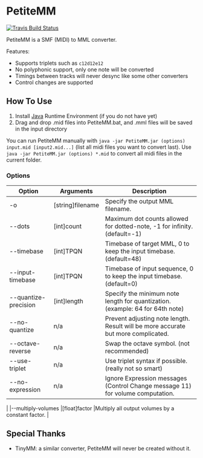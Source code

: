 PetiteMM
========
[![Travis Build Status](https://travis-ci.org/loveemu/petitemm.svg?branch=master)](https://travis-ci.org/loveemu/petitemm)

PetiteMM is a SMF (MIDI) to MML converter.

Features:

- Supports triplets such as `c12d12e12`
- No polyphonic support, only one note will be converted
- Timings between tracks will never desync like some other converters
- Control changes are supported

How To Use
----------

1. Install [Java](http://java.com/download/) Runtime Environment (if you do not have yet)
2. Drag and drop .mid files into PetiteMM.bat, and .mml files will be saved in the input directory

You can run PetiteMM manually with `java -jar PetiteMM.jar (options) input.mid [input2.mid...]` (list all midi files you want to convert last). Use `java -jar PetiteMM.jar (options) *.mid` to convert all midi files in the current folder.

### Options

|Option               |Arguments        |Description                                                                       |
|---------------------|-----------------|----------------------------------------------------------------------------------|
|-o                   |[string]filename |Specify the output MML filename.                                                  |
|--dots               |[int]count       |Maximum dot counts allowed for dotted-note, -1 for infinity. (default=-1)         |
|--timebase           |[int]TPQN        |Timebase of target MML, 0 to keep the input timebase. (default=48)                |
|--input-timebase     |[int]TPQN        |Timebase of input sequence, 0 to keep the input timebase. (default=0)             |
|--quantize-precision |[int]length      |Specify the minimum note length for quantization. (example: 64 for 64th note)     |
|--no-quantize        |n/a              |Prevent adjusting note length. Result will be more accurate but more complicated. |
|--octave-reverse     |n/a              |Swap the octave symbol. (not recommended)                                                          |
|--use-triplet        |n/a              |Use triplet syntax if possible. (really not so smart)                             |
|--no-expression      |n/a              |Ignore Expression messages (Control Change message 11) for volume computation.
|
|--multiply-volumes   |[float]factor    |Multiply all output volumes by a constant factor.
|

Special Thanks
--------------

- TinyMM: a similar converter, PetiteMM will never be created without it.
